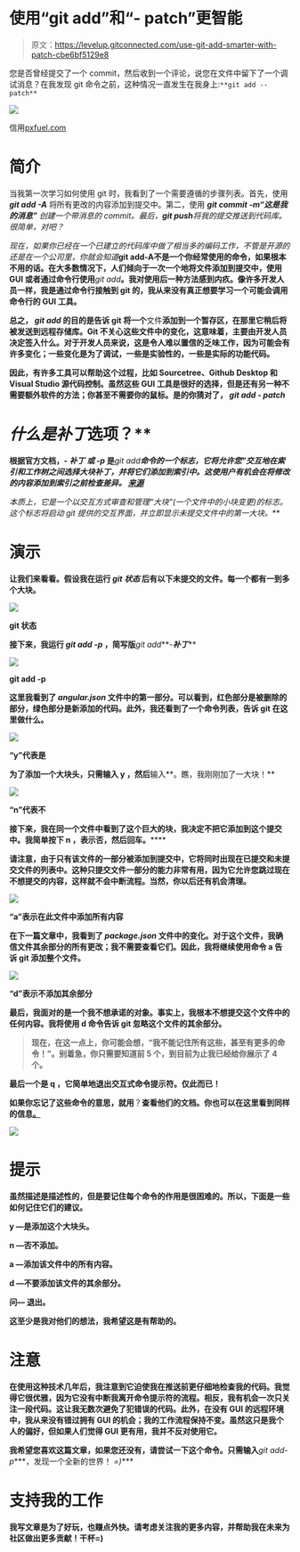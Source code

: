 # 使用“git add”和“- patch”更智能

> 原文：<https://levelup.gitconnected.com/use-git-add-smarter-with-patch-cbe6bf5129e8>

您是否曾经提交了一个 commit，然后收到一个评论，说您在文件中留下了一个调试消息？在我发现 git 命令之前，这种情况一直发生在我身上:`**git add --patch**`

![](img/0f53a77f8bdc9688b40a3e93a02729b8.png)

信用[pxfuel.com](https://www.pxfuel.com/)

# **简介**

当我第一次学习如何使用 git 时，我看到了一个需要遵循的步骤列表。首先，使用 ***git add -A*** 将所有更改的内容添加到提交中。第二，使用 ***git commit -m“这是我的消息”*** *创建一个带消息的 commit。*最后，***git push****将我的提交推送到代码库。很简单，对吧？*

*现在，如果你已经在一个已建立的代码库中做了相当多的编码工作，不管是开源的还是在一个公司里，你就会知道***git add-A****不是一个你经常使用的命令，如果根本不用的话。在大多数情况下，人们倾向于一次一个地将文件添加到提交中，使用 GUI 或者通过命令行使用***git add<file _ name>***。我对使用后一种方法感到内疚。像许多开发人员一样，我是通过命令行接触到 git 的，我从来没有真正想要学习一个可能会调用命令行的 GUI 工具。**

**总之， ***git add*** 的目的是告诉 git 将一个**文件**添加到一个暂存区，在那里它稍后将被发送到远程存储库。Git 不关心这些文件中的变化，这意味着，主要由开发人员决定签入什么。对于开发人员来说，这是令人难以置信的乏味工作，因为可能会有许多变化；一些变化是为了调试，一些是实验性的，一些是实际的功能代码。**

**因此，有许多工具可以帮助这个过程，比如 Sourcetree、Github Desktop 和 Visual Studio 源代码控制。虽然这些 GUI 工具是很好的选择，但是还有另一种不需要额外软件的方法；你甚至不需要你的鼠标。是的你猜对了， ***git add - patch*****

# ****什么是*补丁*选项？****

**根据官方文档，- ***补丁*** *或* ***-p*** 是***git add****命令的一个标志，它将允许您"*交互地在索引和工作树之间选择大块补丁，并将它们添加到索引中。这使用户有机会在将修改的内容添加到索引之前检查差异。* [*来源*](https://git-scm.com/docs/git-add#Documentation/git-add.txt---patch)***

**本质上，它是一个以交互方式审查和管理*“大块”(一个文件中的小块变更)的标志。这个标志将启动 git 提供的交互界面，并立即显示未提交文件中的第一大块。***

# ****演示****

**让我们来看看。假设我在运行 ***git 状态*** 后有以下未提交的文件。每一个都有一到多个大块。**

**![](img/345b463f3870e7edb6cfa84a7236681d.png)**

**git 状态**

**接下来，我运行 ***git add -p*** ，简写版***git add***-***补丁*****

**![](img/98877edd7a0cd9fb5266d09aa37e08f8.png)**

**git add -p**

**这里我看到了 *angular.json* 文件中的第一部分。可以看到，红色部分是被删除的部分，绿色部分是新添加的代码。此外，我还看到了一个命令列表，告诉 git 在这里做什么。**

**![](img/a605b50aec235c0c329f4510905760ca.png)**

**“y”代表是**

**为了添加一个大块头，只需输入 **y** ，然后**输入**。瞧，我刚刚加了一大块！**

**![](img/16752a6519e18a34799380bbe5b3ec71.png)**

**“n”代表不**

**接下来，我在同一个文件中看到了这个巨大的块，我决定不把它添加到这个提交中。我简单按下 **n** ，**表示否，然后**回车。******

**请注意，由于只有该文件的一部分被添加到提交中，它将同时出现在已提交和未提交文件的列表中。这种只提交文件一部分的能力非常有用，因为它允许您跳过现在不想提交的内容，这样就不会中断流程。当然，你以后还有机会清理。**

**![](img/ac1a2a2e609a75f4cbe68d31cef8af43.png)**

**“a”表示在此文件中添加所有内容**

**在下一篇文章中，我看到了 *package.json* 文件中的变化。对于这个文件，我确信文件其余部分的所有更改；我不需要查看它们。因此，我将继续使用命令 **a** 告诉 git 添加整个文件。**

**![](img/145ed81f8c57b0e1b264d1f0aab41357.png)**

**“d”表示不添加其余部分**

**最后，我面对的是一个我不想承诺的对象。事实上，我根本不想提交这个文件中的任何内容。我将使用 **d** 命令告诉 git 忽略这个文件的其余部分。**

> **现在，在这一点上，你可能会想，“我不能记住所有这些，甚至有更多的命令！”。别着急，你只需要知道前 5 个，到目前为止我已经给你展示了 4 个。**

**最后一个是 **q** ，它简单地退出交互式命令提示符。仅此而已！**

**如果你忘记了这些命令的意思，就用**？**查看他们的文档。你也可以在这里看到同样的信息[。](https://git-scm.com/docs/git-add#Documentation/git-add.txt-patch)**

**![](img/6120b33d60862de144782981fb0b0149.png)**

# ****提示****

**虽然描述是描述性的，但是要记住每个命令的作用是很困难的。所以，下面是一些如何记住它们的建议。**

****y** —是添加这个大块头。**

****n** —否不添加。**

****a** —添加该文件中的所有内容。**

****d** —不要添加该文件的其余部分。**

****问—** 退出。**

**这至少是我对他们的想法，我希望这是有帮助的。**

# **注意**

**在使用这种技术几年后，我注意到它迫使我在推送前更仔细地检查我的代码。我觉得它很优雅，因为它没有中断我离开命令提示符的流程。相反，我有机会一次只关注一段代码。这让我无数次避免了犯错误的代码。此外，在没有 GUI 的远程环境中，我从来没有错过拥有 GUI 的机会；我的工作流程保持不变。虽然这只是我个人的偏好，但如果人们觉得 GUI 更有用，我并不反对使用它。**

**我希望您喜欢这篇文章，如果您还没有，请尝试一下这个命令。只需输入***git add-p****，发现一个全新的世界！ *=)****

# **支持我的工作**

**我写文章是为了好玩，也赚点外快。请考虑关注我的更多内容，并帮助我在未来为社区做出更多贡献！干杯=)**
